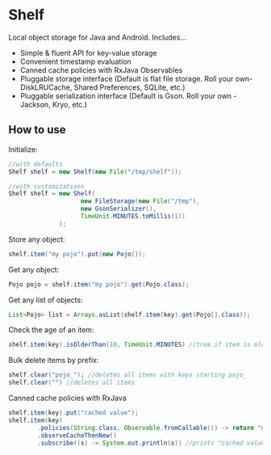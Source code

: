 # Shelf
Local object storage for Java and Android.  Includes...

- Simple & fluent API for key-value storage
- Convenient timestamp evaluation
- Canned cache policies with RxJava Observables
- Pluggable storage interface (Default is flat file storage. Roll your own- DiskLRUCache, Shared Preferences, SQLite,  etc.)
- Pluggable serialization interface (Default is Gson.  Roll your own - Jackson, Kryo, etc.)
 


## How to use
Initialize:

```java
//with defaults
Shelf shelf = new Shelf(new File("/tmp/shelf"));

//with customizations
Shelf shelf = new Shelf(
                    new FileStorage(new File("/tmp"), 
                    new GsonSerializer(), 
                    TimeUnit.MINUTES.toMillis(1))
              );
```

Store any object:
```java
shelf.item("my pojo").put(new Pojo());
```
Get any object:
```java
Pojo pojo = shelf.item("my pojo").get(Pojo.class);
```

Get any list of objects:
```java
List<Pojo> list = Arrays.asList(shelf.item(key).get(Pojo[].class));
```

Check the age of an item:
```java
shelf.item(key).isOlderThan(10, TimeUnit.MINUTES) //true if item is older than 10 min or does not exist, false otherwise
```


Bulk delete items by prefix:
```java
shelf.clear("pojo_"); //deletes all items with keys starting pojo_
shelf.clear("") //deletes all items
```



Canned cache policies with RxJava
```java
shelf.item(key).put("cached value");
shelf.item(key)
        .policies(String.class, Observable.fromCallable(() -> return "new value"))
        .observeCacheThenNew()
        .subscribe((s) -> System.out.println(s)) //prints "cached value" then "new value" 
```